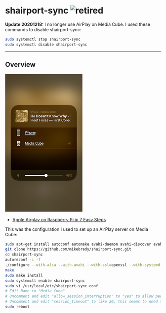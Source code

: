 # shairport-sync ![retired](https://img.shields.io/badge/-retired-lightgrey)

**Update 20201218:** I no longer use AirPlay on Media Cube. I used these commands to disable shairport-sync:

```bash
sudo systemctl stop shairport-sync
sudo systemctl disable shairport-sync
```

---

## Overview

![Media Cube AirPlay](airplay.png)

- [Apple Airplay on Raspberry Pi in 7 Easy Steps](https://appcodelabs.com/7-easy-steps-to-apple-airplay-on-raspberry-pi)

This was the configuration I used to set up an AirPlay server on Media Cube:

```bash
sudo apt-get install autoconf automake avahi-daemon avahi-discover avahi-utils build-essential git libasound2-dev libavahi-client-dev libavahi-glib-dev libconfig-dev libdaemon-dev libpopt-dev libssl-dev libtool xmltoman
git clone https://github.com/mikebrady/shairport-sync.git
cd shairport-sync
autoreconf -i -f
./configure --with-alsa --with-avahi --with-ssl=openssl --with-systemd --with-metadata --with-dbus-interface
make
sudo make install
sudo systemctl enable shairport-sync
sudo vi /usr/local/etc/shairport-sync.conf
# Edit Name to "Media Cube"
# Uncomment and edit "allow_session_interruption" to "yes" to allow people to takeover the speaker
# Uncomment and edit "session_timeout" to like 20, this seems to need to be set in order for allow_session_interruption to work
sudo reboot
```
